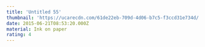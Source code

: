 ```yaml
---
title: 'Untitled 55'
thumbnail: 'https://ucarecdn.com/61de22eb-709d-4d06-b7c5-f3ccd31e734d/'
date: 2015-06-21T08:53:20.000Z
material: Ink on paper
rating: 4
---
```

